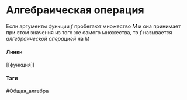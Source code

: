 # Алгебраическая операция
Если аргументы функции $f$ пробегают множество $M$ и она принимает при этом значения из того же самого множества, то $f$ называется *алгебраической операцией* на $M$

#### Линки
[[функция]]
#### Тэги 
 #Общая_алгебра  